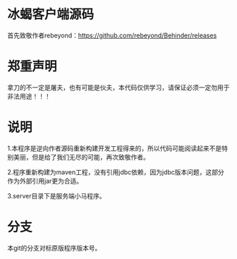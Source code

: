 # 冰蝎客户端源码
首先致敬作者rebeyond：https://github.com/rebeyond/Behinder/releases

# 郑重声明
拿刀的不一定是屠夫，也有可能是伙夫，本代码仅供学习，请保证必须一定勿用于非法用途！！！

# 说明
1.本程序是逆向作者源码重新构建开发工程得来的，所以代码可能阅读起来不是特别美丽，但是给了我们无尽的可能，再次致敬作者。

2.程序重新构建为maven工程，没有引用jdbc依赖，因为jdbc版本问题，这部分作为外部引用jar更为合适。

3.server目录下是服务端小马程序。

# 分支
本git的分支对标原版程序版本号。
